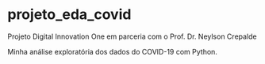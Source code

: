 # projeto_eda_covid

Projeto Digital Innovation One em parceria com o Prof. Dr. Neylson Crepalde

Minha análise exploratória dos dados do COVID-19 com Python.

